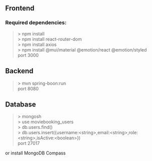 ## Frontend
### Required dependencies:
> \> npm install <br>
> \> npm install react-router-dom <br>
> \> npm install axios <br>
> \> npm install @mui/material @emotion/react @emotion/styled <br>
port 3000

## Backend
> \> mvn spring-boon:run <br>
port 8080

## Database
> \> mongosh <br>
> \> use moviebooking_users <br>
> \> db.users.find() <br>
> \> db.users.insert({username:\<string>,email:\<string>,role:\<string>,isActive:\<boolean>}) <br>
port 27017 

or install MongoDB Compass
